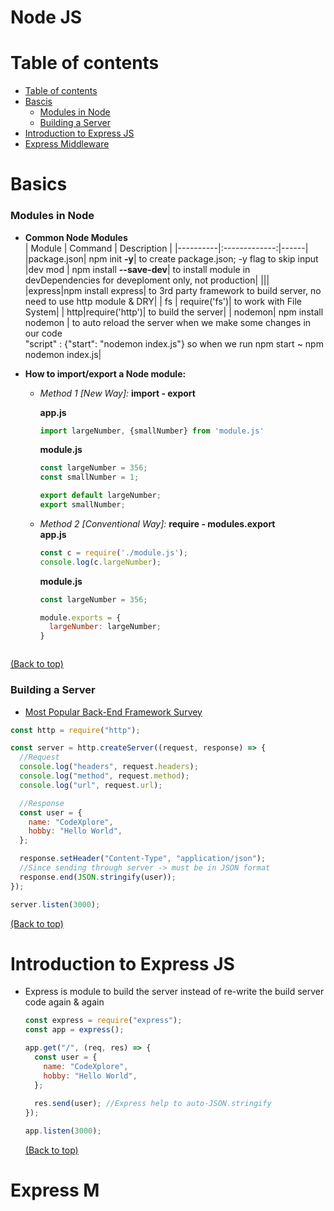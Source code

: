 # Node JS

# Table of contents

- [Table of contents](#table-of-contents)
- [Bascis](#basics)
  - [Modules in Node](#modules-in-node)
  - [Building a Server](#building-a-server)
- [Introduction to Express JS](#introduction-to-express-js)
- [Express Middleware](#express-middleware)

    

# Basics
### Modules in Node
-  **Common Node Modules** <br/>
    | Module   |      Command      |  Description |
    |----------|:-------------:|------|
    |package.json| npm init **-y**| to create package.json; -y flag to skip input
    |dev mod | npm install <module-name> **--save-dev**| to install module in devDependencies for deveploment only, not production|
    |||
    |express|npm install express| to 3rd party framework to build server, no need to use http module & DRY|
    | fs | require('fs')| to work with File System|
    | http|require('http')| to build the server|
    | nodemon| npm install nodemon | to auto reload the server when we make some changes in our code <br> "script" : {"start": "nodemon index.js"} so when we run npm start ~ npm nodemon index.js|
    
-  **How to import/export a Node module:** <br/>
    - *Method 1 [New Way]:* **import - export**<br/>
    
      **app.js**
      ```JavaScript
      import largeNumber, {smallNumber} from 'module.js'
      ```
      **module.js**
      ```JavaScript
      const largeNumber = 356;
      const smallNumber = 1;

      export default largeNumber;
      export smallNumber;
      ```
    - *Method 2 [Conventional Way]:* **require - modules.export**<br/>
      **app.js**
      ```JavaScript
      const c = require('./module.js');
      console.log(c.largeNumber);
      ```
      **module.js**
      ```JavaScript
      const largeNumber = 356;

      module.exports = {
        largeNumber: largeNumber;
      }
    ```
  [(Back to top)](#table-of-contents)

### Building a Server
  - [Most Popular Back-End Framework Survey](https://2019.stateofjs.com/back-end/)
  
  ```JavaScript
  const http = require("http");

  const server = http.createServer((request, response) => {
    //Request
    console.log("headers", request.headers);
    console.log("method", request.method);
    console.log("url", request.url);

    //Response
    const user = {
      name: "CodeXplore",
      hobby: "Hello World",
    };

    response.setHeader("Content-Type", "application/json");
    //Since sending through server -> must be in JSON format
    response.end(JSON.stringify(user));
  });

  server.listen(3000);

  ```
   [(Back to top)](#table-of-contents)

# Introduction to Express JS
- Express is module to build the server instead of re-write the build server code again & again

  ```JavaScript
  const express = require("express");
  const app = express();

  app.get("/", (req, res) => {
    const user = {
      name: "CodeXplore",
      hobby: "Hello World",
    };
   
    res.send(user); //Express help to auto-JSON.stringify
  });

  app.listen(3000);
  ```
   [(Back to top)](#table-of-contents)

# Express M
